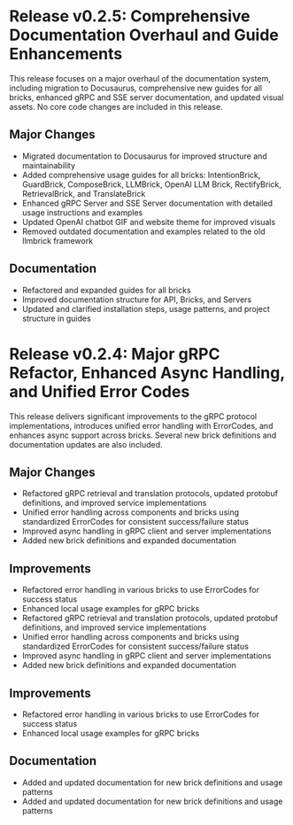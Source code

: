 # Release v0.2.5: Comprehensive Documentation Overhaul and Guide Enhancements

This release focuses on a major overhaul of the documentation system, including migration to Docusaurus, comprehensive new guides for all bricks, enhanced gRPC and SSE server documentation, and updated visual assets. No core code changes are included in this release.

## Major Changes
- Migrated documentation to Docusaurus for improved structure and maintainability
- Added comprehensive usage guides for all bricks: IntentionBrick, GuardBrick, ComposeBrick, LLMBrick, OpenAI LLM Brick, RectifyBrick, RetrievalBrick, and TranslateBrick
- Enhanced gRPC Server and SSE Server documentation with detailed usage instructions and examples
- Updated OpenAI chatbot GIF and website theme for improved visuals
- Removed outdated documentation and examples related to the old llmbrick framework

## Documentation
- Refactored and expanded guides for all bricks
- Improved documentation structure for API, Bricks, and Servers
- Updated and clarified installation steps, usage patterns, and project structure in guides

# Release v0.2.4: Major gRPC Refactor, Enhanced Async Handling, and Unified Error Codes

This release delivers significant improvements to the gRPC protocol implementations, introduces unified error handling with ErrorCodes, and enhances async support across bricks. Several new brick definitions and documentation updates are also included.

## Major Changes
- Refactored gRPC retrieval and translation protocols, updated protobuf definitions, and improved service implementations
- Unified error handling across components and bricks using standardized ErrorCodes for consistent success/failure status
- Improved async handling in gRPC client and server implementations
- Added new brick definitions and expanded documentation

## Improvements
- Refactored error handling in various bricks to use ErrorCodes for success status
- Enhanced local usage examples for gRPC bricks
- Refactored gRPC retrieval and translation protocols, updated protobuf definitions, and improved service implementations
- Unified error handling across components and bricks using standardized ErrorCodes for consistent success/failure status
- Improved async handling in gRPC client and server implementations
- Added new brick definitions and expanded documentation

## Improvements
- Refactored error handling in various bricks to use ErrorCodes for success status
- Enhanced local usage examples for gRPC bricks

## Documentation
- Added and updated documentation for new brick definitions and usage patterns
- Added and updated documentation for new brick definitions and usage patterns